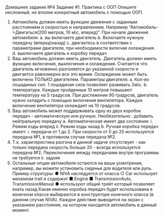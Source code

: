 Домашнее задание №4
Задание #1. Практика с ООП
Опишите несложный, но вполне конкретный автомобиль с помощью ООП.
1. Автомобиль должен иметь функцию движения с заданным расстоянием и
скоростью и направлением. Например “Автомобиль->Двигаться(200 метров, 10
м\с, вперед)”. При начале движения автомобиля:
a. вы включаете двигатель
b. Включаете нужную передачу (вперед\назад)
c. двигаетесь в соответствии с параметрами двигателя, при необходимости
включая охлаждения.
d. выключаете двигатель и коробку передач
2. Ваш автомобиль должен иметь двигатель. Двигатель должен иметь функцию
включения, выключения и охлаждения. Считается что двигатель мгновенно
разгоняется до указанной скорости и двигается равномерно все это время.
Охлаждение может быть включено ТОЛЬКО двигателем. Параметры двигателя:
a. Кол-во лошадиных сил. 1 лошадиная сила позволяет развивать 2м\с.
b. температура. Каждые пройденные 10 метров повышают температуру на
5 градусов. При достижении 90 градусов, двигатель нужно охладить с
помощью включения вентилятора. Каждое включение вентилятора
охлаждает на 10 градусов.
3. Ваш автомобиль может поддерживать одну из двух коробок передач -
автоматическую или ручную. Необязательно : добавить нейтральную передачу
a. Автоматическая имеет два состояния:
i. Режим езды вперед
ii. Режим езды назад
b. Ручная коробка передач имеет:
i. передачи от 1 до 2. При скорости от 0 до 20 используется
передача №1, в противном случае передача №2.
1. Т.к. характеристика разгона в данной задаче отсутствует - как только передана скорость
больше 20 - всегда используется передача №2. Переключение между передачами внутри
программы не требуется
ii. задняя
4. Остальные опции автомобиля остаются на ваши усмотрение, например, вы
можете установить сиденье для водителя или руль.
Пример структуры:
● NIVA наследуется от класса
○ Car использует механизм trait и содержит
■ Engine
■ TransmissionAuto, TransmissionManual
● используют общий трейт который позволяет ехать назад
Какая именно коробка передач будет использована в конечном классе выбираются в
конструкторе конечного класса (в данном случае NIVA). Каждое действие выводится
на экран с указанием расстояния, на котором находится автомобиль в данный момент.
